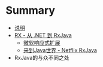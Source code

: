 # Summary

* [说明](README.md)
* [RX - 从 .NET 到 RxJava](chapter1.md)
   * [微软响应式扩展](microsoft_reactive_extensions.md)
   * [来到Java世界 - Netflix RxJava](landing_in_the_java_world_-_netflix_rxjava.md)
* RxJava的与众不同之处

